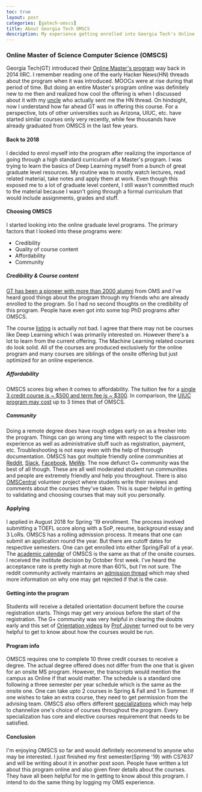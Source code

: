 ```yaml
---
toc: true
layout: post
categories: [gatech-omscs]
title: About Georgia Tech OMSCS
description: My experience getting enrolled into Georgia Tech's Online Graduate Program
---
```


### Online Master of Science Computer Science (OMSCS)
Georgia Tech(GT) introduced their [Online Master's program](http://www.omscs.gatech.edu/) way back in 2014 IIRC. I remember reading one of the early Hacker News(HN) threads about the program when it was introduced. MOOCs were at rise during that period of time. But doing an entire Master's program online was definitely new to me then and realized how cool the offering is when I discussed about it with my [uncle](https://github.com/kaveman-) who actually sent me the HN thread. On hindsight, now I understand how far ahead GT was in offering this course. For a perspective, lots of other universities such as Arizona, UIUC, etc. have started similar courses only very recently, while few thousands have already graduated from OMSCS in the last few years.

#### Back to 2018
I decided to enrol myself into the program after realizing the importance of going through a high standard curriculum of a Master's program. I was trying to learn the basics of Deep Learning myself from a bunch of great graduate level resources. My routine was to mostly watch lectures, read related material, take notes and apply them at work. Even though this exposed me to a lot of graduate level content, I still wasn't committed much to the material because I wasn't going through a formal curriculum that would include assignments, grades and stuff.

#### Choosing OMSCS
I started looking into the online graduate level programs. The primary factors that I looked into these programs were:

- Credibility
- Quality of course content
- Affordability
- Community

##### Credibility & Course content
[GT has been a pioneer with more than 2000 alumni](https://www.cc.gatech.edu/news/620099/omscs-revolution-will-be-digitized) from OMS and I've heard good things about the program through my friends who are already enrolled to the program. So I had no second thoughts on the credibility of this program. People have even got into some top PhD programs after OMSCS. 

The course [listing](https://www.omscs.gatech.edu/current-courses) is actually not bad. I agree that there may not be courses like Deep Learning which I was primarily interested on. However there's a lot to learn from the current offering. The Machine Learning related courses do look solid. All of the courses are produced exclusively for the online program and many courses are siblings of the onsite offering but just optimized for an online experience.

##### Affordability
OMSCS scores big when it comes to affordability. The tuition fee for a [single 3 credit course is ~ $500 and term fee is ~ $300](http://www.omscs.gatech.edu/program-info/cost-payment-schedule). In comparison, the [UIUC program may cost](https://cs.illinois.edu/academics/graduate/professional-mcs-program/online-master-computer-science#TuitionFees) up to 3 times that of OMSCS.

##### Community
Doing a remote degree does have rough edges early on as a fresher into the program. Things can go wrong any time with respect to the classroom experience as well as administrative stuff such as registration, payment, etc. Troubleshooting is not easy even with the help of thorough documentation. OMSCS has got multiple friendly online communities at [Reddit](https://www.reddit.com/r/omscs), [Slack](https://omscs-study.slack.com/), [Facebook](https://www.facebook.com/groups/gtomscsstudents/), [MeWe](https://mewe.com/group/5c169ac7d36a980d0061c6f8). The now defunct G+ community was the best of all though. These are all well moderated student run communities and people are extremely friendly and help you throughout. There is also [OMSCentral](https://omscentral.com/) volunteer project where students write their reviews and comments about the courses they've taken. This is super helpful in getting to validating and choosing courses that may suit you personally.

#### Applying
I applied in August 2018 for Spring '19 enrollment. The process involved submitting a TOEFL score along with a SoP, resume, background essay and 3 LoRs. OMSCS has a rolling admission process. It means that one can submit an application round the year. But there are cutoff dates for respective semesters. One can get enrolled into either Spring/Fall of a year. The [academic calendar](https://registrar.gatech.edu/calendar) of OMSCS is the same as that of the onsite courses. I received the institute decision by October first week. I've heard the acceptance rate is pretty high at more than 60%, but I'm not sure. The reddit community actively maintains an [admission thread](https://www.reddit.com/r/OMSCS/comments/ahr3kw/fall_2019_admissions_thread/) which may shed more information on why one may get rejected if that is the case. 

#### Getting into the program
Students will receive a detailed orientation document before the course registration starts. Things may get very anxious before the start of the registration. The G+ community was very helpful in clearing the doubts early and this set of [Orientation videos](https://www.youtube.com/playlist?list=PLAwxTw4SYaPmVSQFhl4waWA7YWA-WKQuT) by [Prof Joyner](https://twitter.com/DrDavidJoyner) turned out to be very helpful to get to know about how the courses would be run.

#### Program info
OMSCS requires one to complete 10 three credit courses to receive a degree. The actual degree offered does not differ from the one that is given for an onsite MS program. However, the transcripts would mention the campus as Online if that would matter. The schedule is a standard one following a three semester per year schedule which is the same as the onsite one. One can take upto 2 courses in Spring & Fall and 1 in Summer. If one wishes to take an extra course, they need to get permission from the advising team. OMSCS also offers different [specializations](http://www.omscs.gatech.edu/program-info/specializations) which may help to channelize one's choice of courses throughout the program. Every specialization has core and elective courses requirement that needs to be satisfied.

#### Conclusion
I'm enjoying OMSCS so far and would definitely recommend to anyone who may be interested. I just finished my first semester(Spring '19) with CS7637 and will be writing about it in another post soon. 
People have written a lot about this program online and also given finer details about the courses. They have all been helpful for me in getting to know about this program. I intend to do the same thing by logging my OMS experience.  
